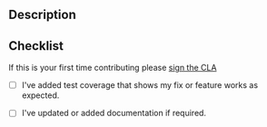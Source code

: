 ## Description
<!-- What does this PR do and how does it -->

<!-- Add this section if required
## Related
-->
<!-- Closes some existing issue
- Close #AAA
<!-- References some existing PR
- #CCC
-->

## Checklist
If this is your first time contributing please [sign the CLA](https://docs.bearer.com/contributing/)

- [ ] I've added test coverage that shows my fix or feature works as expected.
- [ ] I've updated or added documentation if required.

